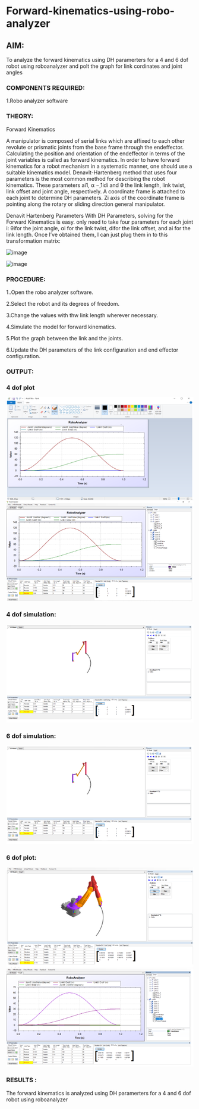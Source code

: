 # Forward-kinematics-using-robo-analyzer

## AIM: 
To analyze the forward kinematics using DH paramerters for a 4 and 6 dof robot using roboanalyzer and polt the graph for link cordinates and joint angles
### COMPONENTS REQUIRED:
1.Robo analyzer software  


### THEORY: 
  
Forward Kinematics

A manipulator is composed of serial links which are affixed to each other revolute or prismatic joints from the base frame through the endeffector. 
Calculating the position and orientation of the endeffector in terms of the joint variables is called as forward kinematics. 
In order to have forward kinematics for a robot mechanism in a systematic manner, one should use a suitable kinematics model. 
Denavit-Hartenberg method that uses four parameters is the most common method for describing the robot kinematics. 
These parameters ai1, α −,1idi and θ the link length, link twist, link offset and joint angle, respectively. 
A coordinate frame is attached to each joint to determine DH parameters. Zi axis of the coordinate frame is pointing along the rotary or sliding direction general manipulator.

Denavit Hartenberg Parameters
With DH Parameters, solving for the Forward Kinematics is easy.  only need to take four parameters for each joint 
i: θifor the joint angle, 
αi for the link twist, 
difor the link offset, and 
ai for the link length. Once I’ve obtained them, I can just plug them in to this transformation matrix:


![image](https://user-images.githubusercontent.com/36288975/170172719-ed7befc9-2894-4344-bfd5-be831bb05308.png)

 ![image](https://user-images.githubusercontent.com/36288975/170172766-b8aeb788-7fd7-4de7-b340-f04656707ebd.png)

 

### PROCEDURE:

1..Open the robo analyzer software.

2.Select the robot and its degrees of freedom.

3.Change the values with thw link length wherever necessary.

4.Simulate the model for forward kinematics.

5.Plot the graph between the link and the joints.

6.Update the DH parameters of the link configuration and end effector configuration.


### OUTPUT:
### 4 dof plot
![output](https://github.com/Saibandhavi75/Forward-kinematics-using-robot-analyzer/blob/main/k1.png?raw=true)
![output](https://github.com/Saibandhavi75/Forward-kinematics-using-robot-analyzer/blob/main/k2.png?raw=true)
### 4 dof simulation:
![output](https://github.com/Saibandhavi75/Forward-kinematics-using-robot-analyzer/blob/main/k3.png?raw=true)
### 6 dof simulation:
![output](https://github.com/Saibandhavi75/Forward-kinematics-using-robot-analyzer/blob/main/k4.png?raw=true)
### 6 dof plot:
![output](https://github.com/Saibandhavi75/Forward-kinematics-using-robot-analyzer/blob/main/k5.png?raw=true)
![output](https://github.com/Saibandhavi75/Forward-kinematics-using-robot-analyzer/blob/main/k6.png?raw=true)






### RESULTS :  
The forward kinematics is analyzed using DH paramerters for a 4 and 6 dof robot using roboanalyzer
